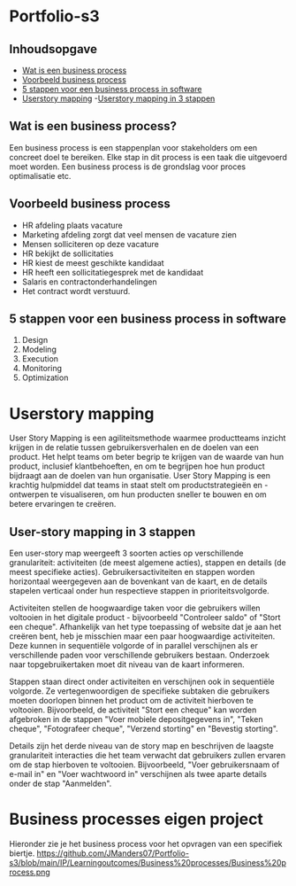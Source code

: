 # Portfolio-s3

## Inhoudsopgave
- [Wat is een business process](#wat-is-een-business-process)
- [Voorbeeld business process](#voorbeeld-business-process)
- [5 stappen voor een business process in software](#5-stappen-voor-een-business-process-in-software)
- [Userstory mapping](#userstory-mapping)
  -[Userstory mapping in 3 stappen](#User-story-mapping-in-3-stappen)

## Wat is een business process?
Een business process is een stappenplan voor stakeholders om een concreet doel te bereiken. Elke stap in dit process is een taak die uitgevoerd moet worden. Een business process is de grondslag voor proces optimalisatie etc.

## Voorbeeld business process
- HR afdeling plaats vacature
- Marketing afdeling zorgt dat veel mensen de vacature zien
- Mensen solliciteren op deze vacature
- HR bekijkt de sollicitaties
- HR kiest de meest geschikte kandidaat
- HR heeft een sollicitatiegesprek met de kandidaat
- Salaris en contractonderhandelingen
- Het contract wordt verstuurd.

## 5 stappen voor een business process in software
  1. Design
  2. Modeling
  3. Execution
  4. Monitoring
  5. Optimization
  
# Userstory mapping
User Story Mapping is een agiliteitsmethode waarmee productteams inzicht krijgen in de relatie tussen gebruikersverhalen en de doelen van een product. Het helpt teams om beter begrip te krijgen van de waarde van hun product, inclusief klantbehoeften, en om te begrijpen hoe hun product bijdraagt aan de doelen van hun organisatie. User Story Mapping is een krachtig hulpmiddel dat teams in staat stelt om productstrategieën en -ontwerpen te visualiseren, om hun producten sneller te bouwen en om betere ervaringen te creëren.

## User-story mapping in 3 stappen
Een user-story map weergeeft 3 soorten acties op verschillende granulariteit: activiteiten (de meest algemene acties), stappen en details (de meest specifieke acties). Gebruikersactiviteiten en stappen worden horizontaal weergegeven aan de bovenkant van de kaart, en de details stapelen verticaal onder hun respectieve stappen in prioriteitsvolgorde.

Activiteiten stellen de hoogwaardige taken voor die gebruikers willen voltooien in het digitale product - bijvoorbeeld "Controleer saldo" of "Stort een cheque". Afhankelijk van het type toepassing of website dat je aan het creëren bent, heb je misschien maar een paar hoogwaardige activiteiten. Deze kunnen in sequentiële volgorde of in parallel verschijnen als er verschillende paden voor verschillende gebruikers bestaan. Onderzoek naar topgebruikertaken moet dit niveau van de kaart informeren.

Stappen staan direct onder activiteiten en verschijnen ook in sequentiële volgorde. Ze vertegenwoordigen de specifieke subtaken die gebruikers moeten doorlopen binnen het product om de activiteit hierboven te voltooien. Bijvoorbeeld, de activiteit "Stort een cheque" kan worden afgebroken in de stappen "Voer mobiele depositgegevens in", "Teken cheque", "Fotografeer cheque", "Verzend storting" en "Bevestig storting".

Details zijn het derde niveau van de story map en beschrijven de laagste granulariteit interacties die het team verwacht dat gebruikers zullen ervaren om de stap hierboven te voltooien. Bijvoorbeeld, "Voer gebruikersnaam of e-mail in" en "Voer wachtwoord in" verschijnen als twee aparte details onder de stap "Aanmelden".


# Business processes eigen project
Hieronder zie je het business process voor het opvragen van een specifiek biertje.
https://github.com/JManders07/Portfolio-s3/blob/main/IP/Learningoutcomes/Business%20processes/Business%20process.png
